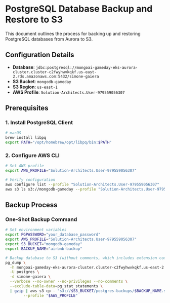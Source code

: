 # PostgreSQL Database Backup and Restore to S3

This document outlines the process for backing up and restoring PostgreSQL databases from Aurora to S3.

## Configuration Details

- **Database**: `jdbc:postgresql://mongoai-gameday-eks-aurora-cluster.cluster-c2fwyhwvkqkf.us-east-2.rds.amazonaws.com:5432/simone-gaiera`
- **S3 Bucket**: `mongodb-gameday`
- **S3 Region**: `us-east-1`
- **AWS Profile**: `Solution-Architects.User-979559056307`

## Prerequisites

### 1. Install PostgreSQL Client
```bash
# macOS
brew install libpq
export PATH="/opt/homebrew/opt/libpq/bin:$PATH"
```

### 2. Configure AWS CLI
```bash
# Set AWS profile
export AWS_PROFILE="Solution-Architects.User-979559056307"

# Verify configuration
aws configure list --profile "Solution-Architects.User-979559056307"
aws s3 ls s3://mongodb-gameday --profile "Solution-Architects.User-979559056307"
```

## Backup Process

### One-Shot Backup Command

```bash
# Set environment variables
export PGPASSWORD="your_database_password"
export AWS_PROFILE="Solution-Architects.User-979559056307"
export S3_BUCKET="mongodb-gameday"
export BACKUP_NAME="airbnb-backup"

# Backup database to S3 (without comments, which includes extension comments)
pg_dump \
  -h mongoai-gameday-eks-aurora-cluster.cluster-c2fwyhwvkqkf.us-east-2.rds.amazonaws.com \
  -U postgres \
  -d simone-gaiera \
  --verbose --no-owner --no-privileges --no-comments \
  --exclude-table-data=pg_stat_statements \
  | gzip | aws s3 cp - "s3://$S3_BUCKET/postgres-backups/$BACKUP_NAME.sql.gz" \
        --profile "$AWS_PROFILE"
```
